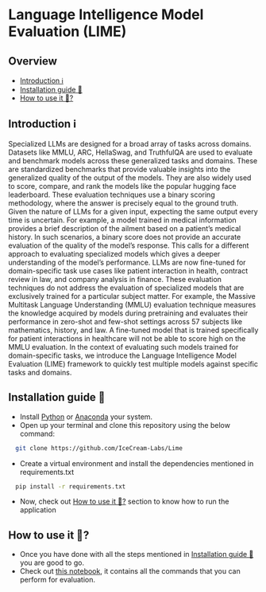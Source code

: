 # Language Intelligence Model Evaluation (LIME)



## Overview
- [Introduction ℹ](#introduction)
- [Installation guide 🦮](#installation-guide)
- [How to use it 🤔?](#how-to-use-it)

<h2 id="introduction">Introduction ℹ</h2>
Specialized LLMs are designed for a broad array of tasks across domains. Datasets like MMLU, ARC, HellaSwag, and TruthfulQA are used to evaluate and benchmark models across these generalized tasks and domains.  
These are standardized benchmarks that provide valuable insights into the generalized quality of the output of the models. They are also widely used to score, compare, and rank the models like the popular hugging face leaderboard.   
These evaluation techniques use a binary scoring methodology, where the answer is precisely equal to the ground truth.  Given the nature of LLMs for a given input, expecting the same output every time is uncertain.  For example, a model trained in medical information provides a brief description of the ailment based on a patient’s medical history. In such scenarios, a binary score does not provide an accurate evaluation of the quality of the model’s response. This calls for a different approach to evaluating specialized models which gives a deeper understanding of the model’s performance.
LLMs are now fine-tuned for domain-specific task use cases like patient interaction in health,  contract review in law, and company analysis in finance. These evaluation techniques do not address the evaluation of specialized models that are exclusively trained for a particular subject matter. 
For example, the Massive Multitask Language Understanding (MMLU) evaluation technique measures the knowledge acquired by models during pretraining and evaluates their performance in zero-shot and few-shot settings across 57 subjects like mathematics, history, and law. A fine-tuned model that is trained specifically for patient interactions in healthcare will not be able to score high on the MMLU evaluation. 
In the context of evaluating such models trained for domain-specific tasks, we introduce the Language Intelligence Model Evaluation (LIME) framework to quickly test multiple models against specific tasks and domains. 

<h2 id="installation-guide">Installation guide 🦮</h2>

- Install [Python](https://www.python.org) or [Anaconda](https://www.anaconda.com) your system.  
- Open up your terminal and clone this repository using the below command:

 ```sh
   git clone https://github.com/IceCream-Labs/Lime
 ```
- Create a virtual environment and install the dependencies mentioned in requirements.txt
 ```sh
   pip install -r requirements.txt
 ```
- Now, check out [How to use it 🤔?](#how-to-use-it) section to know how to run the application

<h2 id="how-to-use-it">How to use it 🤔?</h2>

- Once you have done with all the steps mentioned in [Installation guide 🦮](#installation-guide) you are good to go.
- Check out [this notebook](https://github.com/IceCream-Labs/Lime/blob/main/Test/runTest.ipynb), it contains all the commands that you can perform for evaluation.
